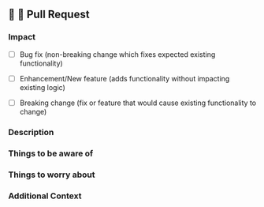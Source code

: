 ## 🚀 🚀 Pull Request

### Impact

<!--- What types of changes does your code introduce? Put an `x` in all the boxes that apply: -->
- [ ] Bug fix (non-breaking change which fixes expected existing functionality)
- [ ] Enhancement/New feature (adds functionality without impacting existing logic)
- [ ] Breaking change (fix or feature that would cause existing functionality to change)


### Description

<!--
A clear and concise description of the change being made.  

The title should introduce what was/will be done
  - Titles show in release notes and search results, so make them useful 
  - Be specific about what was fixed or changed
  - Imagine yourself looking for this PR in 6 months -- what will make it findable and valuable to future you?
  - Good Example: `Correctly apply passed S3 credentials when using VectorStore`
  - Bad Example: `Fixed creds issue`  

The description gives the details on what was/will be done 
- If there is an existing issue this addresses, include "Fixes #XXXX" to auto-link the issue to this PR
- If there is NOT an existing issue, consider creating one.
  - In general, issues describe wanted change from an end-user perspective and PRs describe the technical change.
  - If this change is very small and not worth splitting off an issue, include `Steps To Reproduce`, `Expected Behavior`, and `Actual Behavior` sections in this PR as you would have in the issue.
- Describe what users need to know and how the fix will affect them
- Describe how the code change addresses the problem
- Imagine yourself looking for this PR in 6 months -- what will make it findable and valuable to future you?
- Ensure private information is redacted.
-->

### Things to be aware of

<!--
- Describe the technical choices you made
- Describe impacts on the codebase
-->

### Things to worry about

<!--
- List any questions or concerns you have with the change
- List unknowns you have 
-->

### Additional Context

<!--
Add any other context about the problem here.
-->
